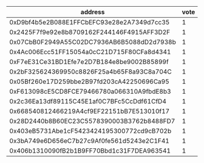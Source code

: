 address|vote|timestamp|signature
---|---|---|---
0xD9bf4b5e2B088E1FFCbEFC93e28e2A7349d7cc35|1|1606829148|0x46ff0ced64e30fec63d2edbf48bc7d87d5d447afd6408591611f84b3116c593277e9312059d4f0e20f10911278b916f379ee1797d73646d1d748f6d1863287051c
0x2425F7f9e92e8b8709162F244146F4915AFF3D2F|1|1606829153|0x538f2ec9d4f775cc786ccd5abbbb40225102f381a4df242cd87fd86ee7adc269561b7d79914869d1b99400a8321423a265dc47e0abc6c4707a2904bcc4600bbb1c
0x07CbB0F2949A55C02DC7936AB6B5088dD2d7938b|1|1606829340|0xed323bc992550d062cac4b2f434b56af199c1c1d84f76ce6f4a64f9498c9c1a47cbe1c95e5401be804ff7fa6060b52df751f29b0a4c7f662d0a5ed11c7ff53981c
0x4Ac006Ecc51FF15054a0cC21D715F80CFa8d4341|1|1606829691|0x4a8bff1f66c6371d9eb0a639b92196873b82a5df48cfa2491725842cc885a8eb3a24a4990b34cfa6329044859564e30e67b972da0a1a1b135739de849241430a1c
0xF7eE31Ce31BD1Efe7e2D7B184e8be9002B85899f|1|1606830475|0xaa011d9fb96f3aa096b164b997ef0f34fa860749a349257d573d09975d6f283a15551962a6e58ed944fd1f59781af7fe20d9adc5c6c58ae6d112289663e839211c
0x2bF325624369950c8826F25a4b65F8a93C8a704C|1|1606832025|0x1924e02740f4d413bd5eebf587fcdc92fc4b2f8ac7d0c8064fb805b1a82f946e42655e126f6ab9817170f8fdafddfb20f6a116bace2011c5f92d30c3f650d76e1b
0x05Bf260e17D259bbe2B97fd203cA42250696Ca95|1|1606833138|0x6e4dbcc6ea1fcd7802c7cb12c35070fcd2040c5fc0d679d0afc212ade89ad8436b07efdd6b0013599680b2008ec408ecac7ba89149389783cec1c2a8efbfe3e01b
0xF613098cE5CD8FCE79466780a066310A9fbdE8b3|1|1606835625|0x19cadd7af81cc62edb974ad55d1f80a131ee93aad61ce14f47b061860b7416f8530dd1c592d2ad71cf437491b42a51407957dcc149f8b9e8ba1556de81faf3931b
0x2c36Ea13df89115C45E1af0C7BFc5CcDdf61CfD4|1|1606836102|0xd33dc312008fad25c4c831ff0342cf32a7738ce605dc826c450e76a136b6866457cb9aa6ed88fed7b831f1ea684cc425e4a16615d9372d1e8a87d7a7b6617eeb1c
0x668540812466219A4cf9EF22151bB7E513010f17|1|1606839202|0xc2cf557756d1585fb6d20f3d21a74cd7837752b1db6702f6ecebb232a8fea3cd282e1a3af052a8f03e2805d02177884d8c154cac3628379ee522cdea39159d1d1b
0x28D2440b8B60EC23C5578390003B3762b8488FD7|1|1606846281|0x95c97cb8053fdb9c8a53f9e013476709206a342f16ada85e4ebe16c49db2fa3d28c5191f49211c5652b5ed3752728e376ec466ad1c1beae76652080f908e3d301c
0x403eB5731Abe1cF5423424195300772cd9cB702b|1|1606846917|0x5aebb835f2a6a6778e866a7fd56670ff7c4a359b1e9c44a1e7e9b6ae804814195c047098364b2cb5bab76010f86b1ad0029e936c1262267a95b54c036be834661c
0x3bA749e6D656eC7b27c9Af0fe561d5243e2C1F41|1|1606847236|0x5d60876ecb024a4f38eb8bbc7b988b18a60c1e0e69dc1e27437c9ad4961cf2481d434d321b876f96bffee90c20d8bda274ebb75a44357004e6fd79668c1230dd1b
0x406b1310090fB2b1B9FF70Bbd1c31F7DEA963541|1|1606864937|0x3c067460a59326a0950a19ab48eb5ccece21ed411dca7a314cb20d6107cc827d43dd951191a1985cf22adf05eb2c2381d4639e1e1b52458ad542e755167bc75e1c